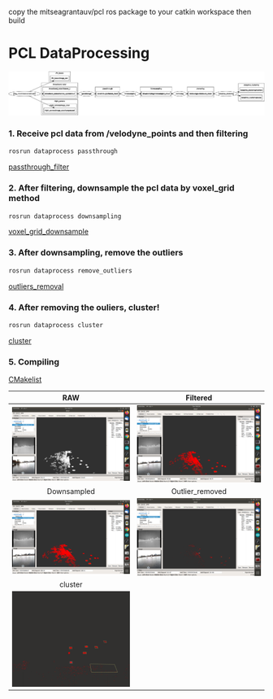 copy the mitseagrantauv/pcl ros package to your catkin workspace then build 

# PCL DataProcessing 

![rqt_graph](https://github.com/tychien/mitseagrantauv/blob/master/pcl/src/dataprocess/src/rosgraph.png)

### 1. Receive pcl data from /velodyne_points and then filtering
```bash
rosrun dataprocess passthrough
```

[passthrough_filter](https://github.com/tychien/mitseagrantauv/blob/master/pcl/src/dataprocess/src/passthrough.cpp)

### 2. After filtering, downsample the pcl data by voxel_grid method
```bash
rosrun dataprocess downsampling
```

[voxel_grid_downsample](https://github.com/tychien/mitseagrantauv/blob/master/pcl/src/dataprocess/src/downsampling.cpp)

### 3. After downsampling, remove the outliers
```bash
rosrun dataprocess remove_outliers 
```

[outliers_removal](https://github.com/tychien/mitseagrantauv/blob/master/pcl/src/dataprocess/src/remove_outliers.cpp)

### 4. After removing the ouliers, cluster!

```bash
rosrun dataprocess cluster
```

[cluster](https://github.com/tychien/mitseagrantauv/blob/master/pcl/src/dataprocess/src/cluster.cpp)


### 5. Compiling 
[CMakelist](https://github.com/tychien/mitseagrantauv/blob/master/pcl/src/dataprocess/CMakeLists.txt)

| RAW | Filtered |
:-------------------------:|:-------------------------:
|![raw](https://github.com/tychien/mitseagrantauv/blob/master/pcl/src/dataprocess/src/radar1.png)|![filtered](https://github.com/tychien/mitseagrantauv/blob/master/pcl/src/dataprocess/src/passthrough.png)
| Downsampled | Outlier_removed |
|![downsampled](https://github.com/tychien/mitseagrantauv/blob/master/pcl/src/dataprocess/src/downsampling.png)|![outlier_removal](https://github.com/tychien/mitseagrantauv/blob/master/pcl/src/dataprocess/src/removed.png)|
|cluster|
|![cluster](https://github.com/tychien/mitseagrantauv/blob/master/pcl/src/dataprocess/src/clustered.png)|

